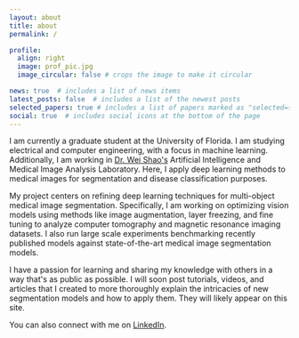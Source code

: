 ```yaml
---
layout: about
title: about
permalink: /

profile:
  align: right
  image: prof_pic.jpg
  image_circular: false # crops the image to make it circular

news: true  # includes a list of news items
latest_posts: false  # includes a list of the newest posts
selected_papers: true # includes a list of papers marked as "selected={true}"
social: true  # includes social icons at the bottom of the page
---
```


I am currently a graduate student at the University of Florida. I am studying electrical and computer engineering, with a focus in machine learning. Additionally, I am working in [Dr. Wei Shao's](https://nephrology.medicine.ufl.edu/profile/shao-wei-1/) Artificial Intelligence and Medical Image Analysis Laboratory. Here, I apply deep learning methods to medical images for segmentation and disease classification purposes. 

My project centers on refining deep learning techniques for multi-object medical image segmentation. Specifically, I am working on optimizing vision models using methods like image augmentation, layer freezing, and fine tuning to analyze computer tomography and magnetic resonance imaging datasets. I also run large scale experiments benchmarking recently published models against state-of-the-art medical image segmentation models. 

I have a passion for learning and sharing my knowledge with others in a way that's as public as possible. I will soon post tutorials, videos, and articles that I created to more thoroughly explain the intricacies of new segmentation models and how to apply them. They will likely appear on this site. 

You can also connect with me on [LinkedIn](https://www.linkedin.com/in/andres-gomez-7410a8160).
<!-- Link to your social media connections, too. This theme is set up to use [Font Awesome icons](https://fontawesome.com/) and [Academicons](https://jpswalsh.github.io/academicons/), like the ones below. Add your Facebook, Twitter, LinkedIn, Google Scholar, or just disable all of them. -->
